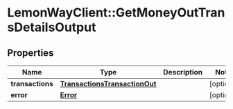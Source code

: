 # LemonWayClient::GetMoneyOutTransDetailsOutput

## Properties
Name | Type | Description | Notes
------------ | ------------- | ------------- | -------------
**transactions** | [**TransactionsTransactionOut**](TransactionsTransactionOut.md) |  | [optional] 
**error** | [**Error**](Error.md) |  | [optional] 


